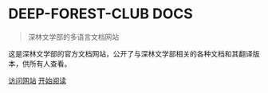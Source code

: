 <h1 id="cover-heading">
  DEEP-FOREST-CLUB DOCS
</h1>


> 深林文学部的多语言文档网站

这是深林文学部的官方文档网站，公开了与深林文学部相关的各种文档和其翻译版本，供所有人查看。


[访问网站](https://deep-forest-club.wikidot.com/)
[开始阅读](#select-localization-version)